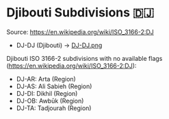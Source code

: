 # Djibouti Subdivisions 🇩🇯

Source: https://en.wikipedia.org/wiki/ISO_3166-2:DJ

* DJ-DJ (Djibouti) -> [DJ-DJ.png](https://github.com/amckenna41/iso3166-flag-icons/blob/main/iso3166-2-icons/DJ/DJ-DJ.png)

Djibouti ISO 3166-2 subdivisions with no available flags (https://en.wikipedia.org/wiki/ISO_3166-2:DJ):

* DJ-AR: Arta (Region)
* DJ-AS: Ali Sabieh (Region)
* DJ-DI: Dikhil (Region)
* DJ-OB: Awbūk (Region)
* DJ-TA: Tadjourah (Region)